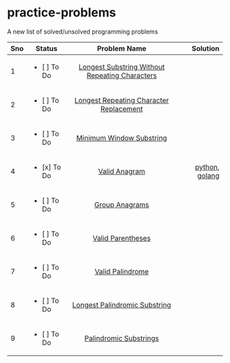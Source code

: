 # practice-problems
A new list of solved/unsolved programming problems

| Sno | Status | Problem Name   |      Solution      |
|-----|--------|:--------------:|-------------------:|
| 1 | <ul><li>[ ] To Do </li></ul> | [Longest Substring Without Repeating Characters](https://leetcode.com/problems/longest-substring-without-repeating-characters/) |   |
| 2 | <ul><li>[ ] To Do </li></ul> | [Longest Repeating Character Replacement](https://leetcode.com/problems/longest-repeating-character-replacement/) |   |
| 3 | <ul><li>[ ] To Do </li></ul> | [Minimum Window Substring](https://leetcode.com/problems/minimum-window-substring/) |   |
| 4 | <ul><li>[x] To Do </li></ul> | [Valid Anagram](https://leetcode.com/problems/valid-anagram/) | [python](./python/242_valid_anagrams.py), [golang](./golang/242_valid_anagram.go)  |
| 5 | <ul><li>[ ] To Do </li></ul> | [Group Anagrams](https://leetcode.com/problems/group-anagrams/) |   |
| 6 | <ul><li>[ ] To Do </li></ul> | [Valid Parentheses](https://leetcode.com/problems/valid-parentheses/) |   |
| 7 | <ul><li>[ ] To Do </li></ul> | [Valid Palindrome](https://leetcode.com/problems/valid-palindrome/) |   |
| 8 | <ul><li>[ ] To Do </li></ul> | [Longest Palindromic Substring](https://leetcode.com/problems/longest-palindromic-substring/) |   |
| 9 | <ul><li>[ ] To Do </li></ul> | [Palindromic Substrings](https://leetcode.com/problems/palindromic-substrings/) |   |
